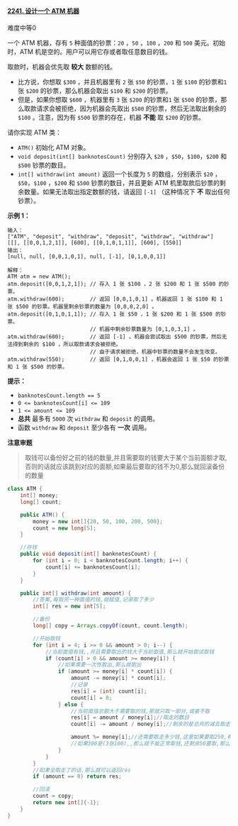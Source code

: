 #### [2241. 设计一个 ATM 机器](https://leetcode-cn.com/problems/design-an-atm-machine/)

难度中等0

一个 ATM 机器，存有 `5` 种面值的钞票：`20` ，`50` ，`100` ，`200` 和 `500` 美元。初始时，ATM 机是空的。用户可以用它存或者取任意数目的钱。

取款时，机器会优先取 **较大** 数额的钱。

- 比方说，你想取 `$300` ，并且机器里有 `2` 张 `$50` 的钞票，`1` 张 `$100` 的钞票和`1` 张 `$200` 的钞票，那么机器会取出 `$100` 和 `$200` 的钞票。
- 但是，如果你想取 `$600` ，机器里有 `3` 张 `$200` 的钞票和`1` 张 `$500` 的钞票，那么取款请求会被拒绝，因为机器会先取出 `$500` 的钞票，然后无法取出剩余的 `$100` 。注意，因为有 `$500`
  钞票的存在，机器 **不能** 取 `$200` 的钞票。

请你实现 ATM 类：

- `ATM()` 初始化 ATM 对象。
- `void deposit(int[] banknotesCount)` 分别存入 `$20` ，`$50`，`$100`，`$200` 和 `$500` 钞票的数目。
- `int[] withdraw(int amount)` 返回一个长度为 `5` 的数组，分别表示 `$20` ，`$50`，`$100` ，`$200` 和 `$500` 钞票的数目，并且更新 ATM
  机里取款后钞票的剩余数量。如果无法取出指定数额的钱，请返回 `[-1]` （这种情况下 **不** 取出任何钞票）。

**示例 1：**

```
输入：
["ATM", "deposit", "withdraw", "deposit", "withdraw", "withdraw"]
[[], [[0,0,1,2,1]], [600], [[0,1,0,1,1]], [600], [550]]
输出：
[null, null, [0,0,1,0,1], null, [-1], [0,1,0,0,1]]

解释：
ATM atm = new ATM();
atm.deposit([0,0,1,2,1]); // 存入 1 张 $100 ，2 张 $200 和 1 张 $500 的钞票。
atm.withdraw(600);        // 返回 [0,0,1,0,1] 。机器返回 1 张 $100 和 1 张 $500 的钞票。机器里剩余钞票的数量为 [0,0,0,2,0] 。
atm.deposit([0,1,0,1,1]); // 存入 1 张 $50 ，1 张 $200 和 1 张 $500 的钞票。
                          // 机器中剩余钞票数量为 [0,1,0,3,1] 。
atm.withdraw(600);        // 返回 [-1] 。机器会尝试取出 $500 的钞票，然后无法得到剩余的 $100 ，所以取款请求会被拒绝。
                          // 由于请求被拒绝，机器中钞票的数量不会发生改变。
atm.withdraw(550);        // 返回 [0,1,0,0,1] ，机器会返回 1 张 $50 的钞票和 1 张 $500 的钞票。
```

**提示：**

- `banknotesCount.length == 5`
- `0 <= banknotesCount[i] <= 109`
- `1 <= amount <= 109`
- **总共** 最多有 `5000` 次 `withdraw` 和 `deposit` 的调用。
- 函数 `withdraw` 和 `deposit` 至少各有 **一次** 调用。

**注意审题**

> 取钱可以备份好之前的钱的数量,并且需要取的钱要大于某个当前面额才取,否则的话就应该跳到对应的面额,如果最后要取的钱不为0,那么就回滚备份的数量

```java
class ATM {
    int[] money;
    long[] count;

    public ATM() {
        money = new int[]{20, 50, 100, 200, 500};
        count = new long[5];
    }

    //存钱
    public void deposit(int[] banknotesCount) {
        for (int i = 0; i < banknotesCount.length; i++) {
            count[i] += banknotesCount[i];
        }
    }

    public int[] withdraw(int amount) {
        //答案,每取完一种面值的钱,就赋值,记录取了多少
        int[] res = new int[5];

        //备份
        long[] copy = Arrays.copyOf(count, count.length);

        //开始取钱
        for (int i = 4; i >= 0 && amount > 0; i--) {
            //当前面值有钱,,并且需要取出的钱大于当前面值,那么就开始尝试取钱
            if (count[i] > 0 && amount >= money[i]) {
                //如果需要一次性取出,那么就取出
                if (amount >= money[i] * count[i]) {
                    amount -= money[i] * count[i];
                    //记录
                    res[i] = (int) count[i];
                    count[i] = 0;
                } else {
                    //当前面值总额大于需要取的钱,那就只取一部分,或者不取
                    res[i] = amount / money[i];//取走的数目
                    count[i] -= amount / money[i];//剩余的是总共的减去取走的

                    amount %= money[i];//还需要取走多少钱,这里如果要取250,有300(6张50的面额),那么恰好可以全部取完
                    //如果300是(3张100),,那么就不能正常取钱,还剩余50要取,那么就跳到50的地方取
                }
            }
        }
        //如果全取走了的话,那么就可以返回res
        if (amount == 0) return res;

        //回滚
        count = copy;
        return new int[]{-1};
    }
}
```

